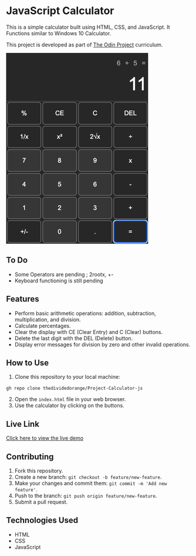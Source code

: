 # JavaScript Calculator

This is a simple calculator built using HTML, CSS, and JavaScript. It Functions similar to Windows 10 Calculator. 

This project is developed as part of [The Odin Project](https://www.theodinproject.com/) curriculum.

![JavaScript Calculator](./assets/screenshot.png)

## To Do

- Some Operators are pending ; 2rootx, +-
- Keyboard functioning is still pending

## Features

- Perform basic arithmetic operations: addition, subtraction, multiplication, and division.
- Calculate percentages.
- Clear the display with CE (Clear Entry) and C (Clear) buttons.
- Delete the last digit with the DEL (Delete) button.
- Display error messages for division by zero and other invalid operations.

## How to Use

1. Clone this repository to your local machine:
```
gh repo clone thedividedorange/Project-Calculator-js
```
2. Open the `index.html` file in your web browser.
3. Use the calculator by clicking on the buttons.

## Live Link

[Click here to view the live demo](https://thedividedorange.github.io/Project-Calculator-js/)

## Contributing

1. Fork this repository.
2. Create a new branch: `git checkout -b feature/new-feature`.
3. Make your changes and commit them: `git commit -m 'Add new feature'`.
4. Push to the branch: `git push origin feature/new-feature`.
5. Submit a pull request.

## Technologies Used

- HTML
- CSS
- JavaScript



